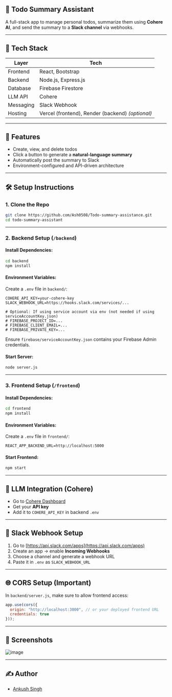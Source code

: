 ## 📘 Todo Summary Assistant

A full-stack app to manage personal todos, summarize them using **Cohere AI**, and send the summary to a **Slack channel** via webhooks.

---

## 🧱 Tech Stack

| Layer     | Tech                                             |
| --------- | ------------------------------------------------ |
| Frontend  | React, Bootstrap                                 |
| Backend   | Node.js, Express.js                              |
| Database  | Firebase Firestore                               |
| LLM API   | Cohere                                           |
| Messaging | Slack Webhook                                    |
| Hosting   | Vercel (frontend), Render (backend) *(optional)* |

---

## 🚀 Features

* Create, view, and delete todos
* Click a button to generate a **natural-language summary**
* Automatically post the summary to Slack
* Environment-configured and API-driven architecture

---

## 🛠 Setup Instructions

### 1. Clone the Repo

```bash
git clone https://github.com/Ash0508/Todo-summary-assistance.git
cd todo-summary-assistant
```

---

### 2. Backend Setup (`/backend`)

#### Install Dependencies:

```bash
cd backend
npm install
```

#### Environment Variables:

Create a `.env` file in `backend/`:

```env
COHERE_API_KEY=your-cohere-key
SLACK_WEBHOOK_URL=https://hooks.slack.com/services/...

# Optional: If using service account via env (not needed if using serviceAccountKey.json)
# FIREBASE_PROJECT_ID=...
# FIREBASE_CLIENT_EMAIL=...
# FIREBASE_PRIVATE_KEY=...
```

Ensure `firebase/serviceAccountKey.json` contains your Firebase Admin credentials.

#### Start Server:

```bash
node server.js
```

---

### 3. Frontend Setup (`/frontend`)

#### Install Dependencies:

```bash
cd frontend
npm install
```

#### Environment Variables:

Create a `.env` file in `frontend/`:

```env
REACT_APP_BACKEND_URL=http://localhost:5000
```

#### Start Frontend:

```bash
npm start
```

---

## 🧠 LLM Integration (Cohere)

* Go to [Cohere Dashboard](https://dashboard.cohere.com/)
* Get your **API key**
* Add it to `COHERE_API_KEY` in backend `.env`

---

## 💬 Slack Webhook Setup

1. Go to [https://api.slack.com/apps](https://api.slack.com/apps)
2. Create an app → enable **Incoming Webhooks**
3. Choose a channel and generate a webhook URL
4. Paste it in `.env` as `SLACK_WEBHOOK_URL`

---

## 🌐 CORS Setup (Important)

In `backend/server.js`, make sure to allow frontend access:

```js
app.use(cors({
  origin: "http://localhost:3000", // or your deployed frontend URL
  credentials: true
}));
```


---

## 📸 Screenshots

![image](https://github.com/user-attachments/assets/cc69656d-335e-4ea9-8a78-159f071870c1)


---

## ✍️ Author

* [Ankush Singh](https://github.com/Ash0508)

